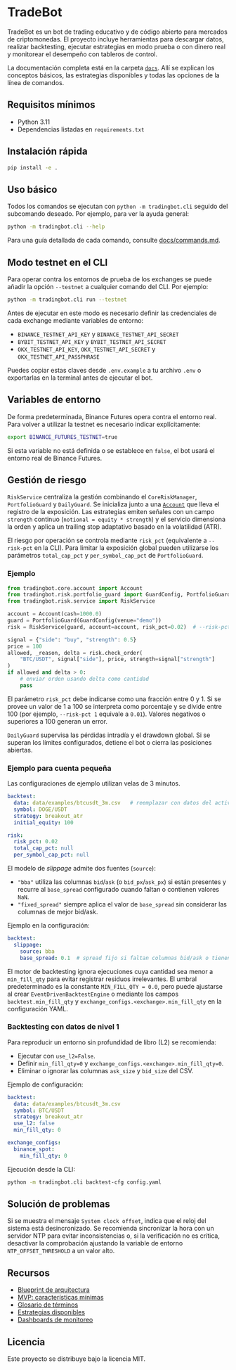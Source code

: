 # TradeBot

TradeBot es un bot de trading educativo y de código abierto para mercados de
criptomonedas. El proyecto incluye herramientas para descargar datos,
realizar backtesting, ejecutar estrategias en modo prueba o con dinero real
y monitorear el desempeño con tableros de control.

La documentación completa está en la carpeta [`docs`](docs/). Allí se
explican los conceptos básicos, las estrategias disponibles y todas las
opciones de la línea de comandos.

## Requisitos mínimos

- Python 3.11
- Dependencias listadas en `requirements.txt`

## Instalación rápida

```bash
pip install -e .
```

## Uso básico

Todos los comandos se ejecutan con `python -m tradingbot.cli` seguido del
subcomando deseado. Por ejemplo, para ver la ayuda general:

```bash
python -m tradingbot.cli --help
```

Para una guía detallada de cada comando, consulte [docs/commands.md](docs/commands.md).

## Modo testnet en el CLI

Para operar contra los entornos de prueba de los exchanges se puede
añadir la opción `--testnet` a cualquier comando del CLI. Por ejemplo:

```bash
python -m tradingbot.cli run --testnet
```

Antes de ejecutar en este modo es necesario definir las credenciales de
cada exchange mediante variables de entorno:

- `BINANCE_TESTNET_API_KEY` y `BINANCE_TESTNET_API_SECRET`
- `BYBIT_TESTNET_API_KEY` y `BYBIT_TESTNET_API_SECRET`
- `OKX_TESTNET_API_KEY`, `OKX_TESTNET_API_SECRET` y `OKX_TESTNET_API_PASSPHRASE`

Puedes copiar estas claves desde `.env.example` a tu archivo `.env` o
exportarlas en la terminal antes de ejecutar el bot.

## Variables de entorno

De forma predeterminada, Binance Futures opera contra el entorno real. Para
volver a utilizar la testnet es necesario indicar explícitamente:

```bash
export BINANCE_FUTURES_TESTNET=true
```

Si esta variable no está definida o se establece en `false`, el bot usará el
entorno real de Binance Futures.

## Gestión de riesgo

`RiskService` centraliza la gestión combinando el `CoreRiskManager`,
`PortfolioGuard` y `DailyGuard`. Se inicializa junto a una
[`Account`](src/tradingbot/core/account.py) que lleva el registro de la
exposición. Las estrategias emiten señales con un campo `strength` continuo
(`notional = equity * strength`) y el servicio dimensiona la orden y aplica un
trailing stop adaptativo basado en la volatilidad (ATR).

El riesgo por operación se controla mediante `risk_pct` (equivalente a
`--risk-pct` en la CLI). Para limitar la exposición global pueden utilizarse
los parámetros `total_cap_pct` y `per_symbol_cap_pct` de `PortfolioGuard`.

### Ejemplo

```python
from tradingbot.core.account import Account
from tradingbot.risk.portfolio_guard import GuardConfig, PortfolioGuard
from tradingbot.risk.service import RiskService

account = Account(cash=1000.0)
guard = PortfolioGuard(GuardConfig(venue="demo"))
risk = RiskService(guard, account=account, risk_pct=0.02)  # --risk-pct 2 en la CLI

signal = {"side": "buy", "strength": 0.5}
price = 100
allowed, _reason, delta = risk.check_order(
    "BTC/USDT", signal["side"], price, strength=signal["strength"]
)
if allowed and delta > 0:
    # enviar orden usando delta como cantidad
    pass
```

El parámetro `risk_pct` debe indicarse como una fracción entre 0 y 1.
Si se provee un valor de 1 a 100 se interpreta como porcentaje y se divide
entre 100 (por ejemplo, `--risk-pct 1` equivale a `0.01`). Valores negativos
o superiores a 100 generan un error.

`DailyGuard` supervisa las pérdidas intradía y el drawdown global. Si se
superan los límites configurados, detiene el bot o cierra las posiciones
abiertas.

### Ejemplo para cuenta pequeña

Las configuraciones de ejemplo utilizan velas de 3 minutos.

```yaml
backtest:
  data: data/examples/btcusdt_3m.csv   # reemplazar con datos del activo elegido
  symbol: DOGE/USDT
  strategy: breakout_atr
  initial_equity: 100

risk:
  risk_pct: 0.02
  total_cap_pct: null
  per_symbol_cap_pct: null

```

El modelo de *slippage* admite dos fuentes (`source`):

- `"bba"` utiliza las columnas `bid`/`ask` (o `bid_px`/`ask_px`) si están
  presentes y recurre al `base_spread` configurado cuando faltan o contienen
  valores `NaN`.
- `"fixed_spread"` siempre aplica el valor de `base_spread` sin considerar las
  columnas de mejor bid/ask.

Ejemplo en la configuración:

```yaml
backtest:
  slippage:
    source: bba
    base_spread: 0.1  # spread fijo si faltan columnas bid/ask o tienen NaN
```

El motor de backtesting ignora ejecuciones cuya cantidad sea menor a
`min_fill_qty` para evitar registrar residuos irrelevantes. El umbral
predeterminado es la constante `MIN_FILL_QTY = 0.0`, pero puede ajustarse
al crear `EventDrivenBacktestEngine` o mediante los campos `backtest.min_fill_qty`
y `exchange_configs.<exchange>.min_fill_qty` en la configuración YAML.

### Backtesting con datos de nivel 1

Para reproducir un entorno sin profundidad de libro (L2) se recomienda:

- Ejecutar con `use_l2=False`.
- Definir `min_fill_qty=0` y `exchange_configs.<exchange>.min_fill_qty=0`.
- Eliminar o ignorar las columnas `ask_size` y `bid_size` del CSV.

Ejemplo de configuración:

```yaml
backtest:
  data: data/examples/btcusdt_3m.csv
  symbol: BTC/USDT
  strategy: breakout_atr
  use_l2: false
  min_fill_qty: 0

exchange_configs:
  binance_spot:
    min_fill_qty: 0
```

Ejecución desde la CLI:

```bash
python -m tradingbot.cli backtest-cfg config.yaml
```

## Solución de problemas

Si se muestra el mensaje `System clock offset`, indica que el reloj del
sistema está desincronizado. Se recomienda sincronizar la hora con un servidor
NTP para evitar inconsistencias o, si la verificación no es crítica, desactivar
la comprobación ajustando la variable de entorno `NTP_OFFSET_THRESHOLD` a un
valor alto.

## Recursos

- [Blueprint de arquitectura](BLUEPRINT.md)
- [MVP: características mínimas](MVP.md)
- [Glosario de términos](docs/glossary.md)
- [Estrategias disponibles](docs/strategies.md)
- [Dashboards de monitoreo](docs/dashboards.md)

## Licencia

Este proyecto se distribuye bajo la licencia MIT.
